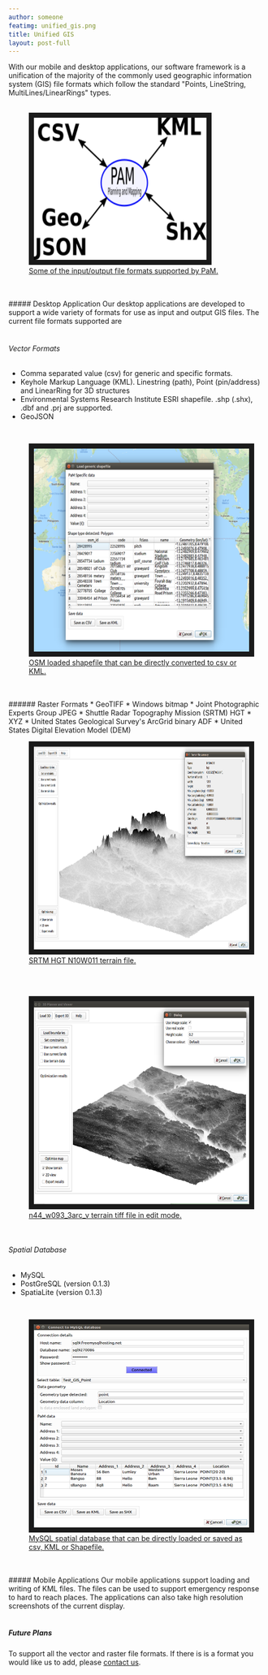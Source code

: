 ```yaml
---
author: someone
featimg: unified_gis.png
title: Unified GIS
layout: post-full
---
```

With our mobile and desktop applications, our software framework is a unification of the majority of the commonly used geographic information system (GIS) file formats which follow the standard "Points, LineString, MultiLines/LinearRings" types.
<br/>
<br/>
<figure>
<a href="/media/compressed/unified_gis.png
" target="_blank"><img src="/media/compressed/unified_gis.png" 
alt="IMAGE ALT TEXT HERE" width="340" height="280" border="10" /><figcaption>Some of the input/output file formats supported by PaM.
 </figcaption></a>
 </figure>
<br/>
<br/>
##### Desktop Application
Our desktop applications are developed to support a wide variety of formats for use as input and output GIS files. The current file formats supported are
<br/>
<br/>

###### Vector Formats
* Comma separated value (csv) for generic and specific formats. 
* Keyhole Markup Language (KML). Linestring (path), Point (pin/address) and LinearRing for 3D structures
* Environmental Systems Research Institute ESRI shapefile. .shp (.shx), .dbf and .prj are supported.<!-- Point for pin/address Polyline and PolylineM for road and Polygon for land-->
* GeoJSON

<br/>
<figure>
<a href="/media/compressed/osm_shapen.png
" target="_blank"><img src="/media/compressed/osm_shapen.png" 
alt="IMAGE ALT TEXT HERE" width="600" height="400" border="10" />
 <figcaption>
 OSM loaded shapefile that can be directly converted to csv or KML.
 </figcaption></a>
 </figure>
 <br/>
<br/>
###### Raster Formats
* GeoTIFF
* Windows bitmap 
* Joint Photographic Experts Group JPEG
* Shuttle Radar Topography Mission (SRTM) HGT
* XYZ
* United States Geological Survey's ArcGrid binary ADF
* United States Digital Elevation Model (DEM)
<br/>
<figure>
<a href="/media/compressed/srtm1011n.png
" target="_blank"><img src="/media/compressed/srtm1011n.png" 
alt="IMAGE ALT TEXT HERE" width="600" height="400" border="10" />
 <figcaption>
 SRTM HGT N10W011 terrain file.
 </figcaption></a>
 </figure>
 <br/>
 
 <br/>
<figure>
<a href="/media/compressed/n44_w093_3arc_v1n.png
" target="_blank"><img src="/media/compressed/n44_w093_3arc_v1n.png" 
alt="IMAGE ALT TEXT HERE" width="600" height="400" border="10" />
 <figcaption>
 n44_w093_3arc_v terrain tiff file in edit mode.
 </figcaption></a>
 </figure>
 <br/>
 
 
###### Spatial Database
* MySQL
* PostGreSQL (version 0.1.3)
* SpatiaLite (version 0.1.3)

 <br/>
<figure>
<a href="/media/compressed/mysql.png
" target="_blank"><img src="/media/compressed/mysql.png" 
alt="IMAGE ALT TEXT HERE" width="600" height="400" border="10" />
 <figcaption>
 MySQL spatial database that can be directly loaded or saved as csv, KML or Shapefile.
 </figcaption></a>
 </figure>
 <br/>

<br/>
##### Mobile Applications
Our mobile applications support loading and writing of KML files. The files can be used to support emergency response to hard to reach places. The applications can also take high resolution screenshots of the current display.
<br/>
<br/>

##### Future Plans
To support all the vector and raster file formats. If there is is a format you would like us to add, please [contact us](/contact_us).






